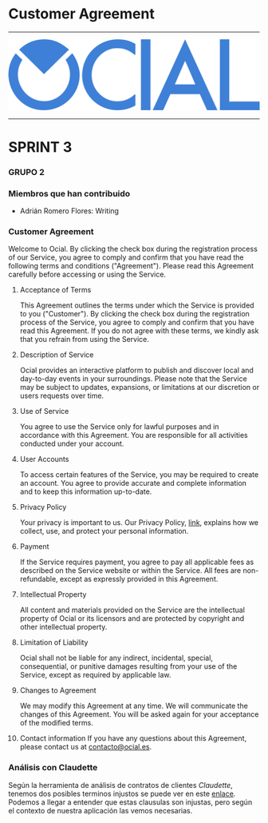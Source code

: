 # Customer Agreement
---

<MDXLayout>
  <img src="https://github.com/ispp-2324-ocial/KB/blob/main/assets/Texto_Ocial.png?raw=true" alt="Texto_Ocial" className="img-centered img-custom-height" />
</MDXLayout>

---

# SPRINT 3

### GRUPO 2

### Miembros que han contribuido

- Adrián Romero Flores: Writing


### Customer Agreement

Welcome to Ocial. By clicking the check box during the registration process of our Service, you agree to comply and confirm that you have read the following terms  and conditions ("Agreement"). Please read this Agreement carefully before accessing or using the Service.

1. Acceptance of Terms

   This Agreement outlines the terms under which the Service is provided to you ("Customer"). By clicking the check box during the registration process of the Service, you agree to comply and confirm that you have read this Agreement. If you do not agree with these  terms, we kindly ask that you refrain from using the Service.

2. Description of Service

   Ocial provides an interactive platform to publish and discover local and day-to-day events in your surroundings. Please note that the Service may be subject to updates, expansions, or limitations at our discretion or users requests over time.

3. Use of Service

   You agree to use the Service only for lawful purposes and in accordance with this Agreement. You are responsible for all activities conducted under your account.

4. User Accounts

   To access certain features of the Service, you may be required to create an account. You agree to provide accurate and complete information and to keep this information up-to-date.

5. Privacy Policy

   Your privacy is important to us. Our Privacy Policy, [link](https://ocial.es/privacy/), explains how we collect, use, and protect your personal information.

6. Payment

   If the Service requires payment, you agree to pay all applicable fees as described on the Service website or within the Service. All fees are non-refundable, except as expressly provided in this Agreement.

7. Intellectual Property

   All content and materials provided on the Service are the intellectual property of Ocial or its licensors and are protected by copyright and other intellectual property.

8. Limitation of Liability

   Ocial shall not be liable for any indirect, incidental, special,  consequential, or punitive damages resulting from your use of the Service, except as required by applicable law.

9. Changes to Agreement

   We may modify this Agreement at any time. We will communicate the changes of this Agreement. You will be asked again for your acceptance of the modified terms.

10. Contact information
    If you have any questions about this Agreement, please contact us at contacto@ocial.es.

### Análisis con Claudette
Según la herramienta de análisis de contratos de clientes *Claudette*, tenemos dos posibles terminos injustos se puede ver en este [enlace](http://claudette.eui.eu/demo/answers/Fn17cFQnMj.html). Podemos a llegar a entender que estas clausulas son injustas, pero según el contexto de nuestra aplicación las vemos necesarias.

